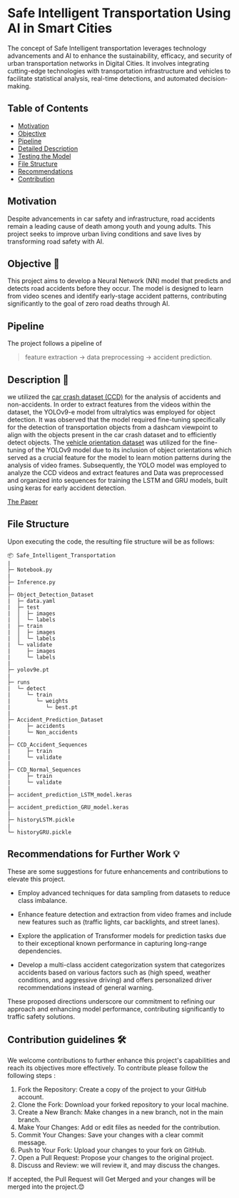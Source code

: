 # Safe Intelligent Transportation Using AI in Smart Cities

The concept of Safe Intelligent transportation leverages technology advancements and AI to enhance the sustainability, efficacy, and security of urban transportation networks in Digital Cities. It involves integrating cutting-edge technologies with transportation infrastructure and vehicles to facilitate statistical analysis, real-time detections, and automated decision-making.

## Table of Contents
- [Motivation](#motivation)
- [Objective](#objective)
- [Pipeline](#pipeline)
- [Detailed Description](#Description)
- [Testing the Model](#Testing-the-Model)
- [File Structure](#file-structure)
- [Recommendations](#Recommendations-for-Further-Work)
- [Contribution](#contribution-guidelines)

## Motivation
Despite advancements in car safety and infrastructure, road accidents remain a leading cause of death among youth and young adults. This project seeks to improve urban living conditions and save lives by transforming road safety with AI.

## Objective 🚀
This project aims to develop a Neural Network (NN) model that predicts and detects road accidents before they occur. The model is designed to learn from video scenes and identify early-stage accident patterns, contributing significantly to the goal of zero road deaths through AI.

## Pipeline

The project follows a pipeline of

> feature extraction → data preprocessing → accident prediction.

## Description 🌟

we utilized the [car crash dataset (CCD)](https://github.com/Cogito2012/CarCrashDataset) for the analysis of accidents and non-accidents. In order to extract features from the videos within the dataset, the YOLOv9-e model from ultralytics was employed for object detection. It was observed that the model required fine-tuning specifically for the detection of transportation objects from a dashcam viewpoint to align with the objects present in the car crash dataset and to efficiently detect objects. The [vehicle orientation dataset](https://github.com/sekilab/VehicleOrientationDataset/tree/main) was utilized for the fine-tuning of the YOLOv9 model due to its inclusion of object orientations which served as a crucial feature for the model to learn motion patterns during the analysis of video frames. Subsequently, the YOLO model was employed to analyze the CCD videos and extract features and Data was preprocessed and organized into sequences for training the LSTM and GRU models, built using keras for early accident detection.

[The Paper](https://drive.google.com/file/d/1bM27C8xU2vcnycxYq7-rCQdZ30SUHuZe/view?usp=sharing)


## File Structure

Upon executing the code, the resulting file structure will be as follows:

```
📦 Safe_Intelligent_Transportation
|
├─ Notebook.py
|
├─ Inference.py
|
├─ Object_Detection_Dataset
|  ├─ data.yaml
|  ├─ test
|  │  ├─ images
|  │  └─ labels
|  ├─ train
|  │  ├─ images
|  │  └─ labels
|  └─ validate
|     ├─ images
|     └─ labels
|
├─ yolov9e.pt
|
├─ runs
|  └─ detect
|     └─ train
|        └─ weights
|           └─ best.pt
|
├─ Accident_Prediction_Dataset
|     ├─ accidents
|     └─ Non_accidents
|
├─ CCD_Accident_Sequences
|     ├─ train
|     └─ validate
|
├─ CCD_Normal_Sequences
|     ├─ train
|     └─ validate
|
├─ accident_prediction_LSTM_model.keras
|
├─ accident_prediction_GRU_model.keras
|
├─ historyLSTM.pickle
|
└─ historyGRU.pickle

```

## Recommendations for Further Work 💡

These are some suggestions for future enhancements and contributions to elevate this project.

- Employ advanced techniques for data sampling from datasets to reduce class imbalance.

- Enhance feature detection and extraction from video frames and include new features such as (traffic lights, car backlights, and street lanes).

- Explore the application of Transformer models for prediction tasks due to their exceptional known performance in capturing long-range dependencies.

- Develop a multi-class accident categorization system that categorizes accidents based on various factors such as (high speed, weather conditions, and aggressive driving) and offers personalized driver recommendations instead of general warning.

These proposed directions underscore our commitment to refining our approach and enhancing model performance, contributing significantly to traffic safety solutions.


## Contribution guidelines 🛠️

We welcome contributions  to further enhance this project's capabilities and reach its objectives more effectively. To contribute please follow the following steps :

1) Fork the Repository: Create a copy of the project to your GitHub account.
2) Clone the Fork: Download your forked repository to your local machine.
3) Create a New Branch: Make changes in a new branch, not in the main branch.
4) Make Your Changes: Add or edit files as needed for the contribution.
5) Commit Your Changes: Save your changes with a clear commit message.
6) Push to Your Fork: Upload your changes to your fork on GitHub.
7) Open a Pull Request: Propose your changes to the original project.
8) Discuss and Review: we will review it, and may discuss the changes.

If accepted, the Pull Request will Get Merged and your changes will be merged into the project.😊

